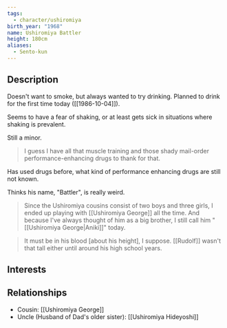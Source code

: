```yaml
---
tags:
  - character/ushiromiya
birth_year: "1968"
name: Ushiromiya Battler
height: 180cm
aliases:
  - Sento-kun
---
```

## Description

Doesn't want to smoke, but always wanted to try drinking. Planned to drink for the first time today ([[1986-10-04]]).

Seems to have a fear of shaking, or at least gets sick in situations where shaking is prevalent.

Still a minor.

> I guess I have all that muscle training and those shady mail-order performance-enhancing drugs to thank for that.

Has used drugs before, what kind of performance enhancing drugs are still not known.

Thinks his name, "Battler", is really weird.

> Since the Ushiromiya cousins consist of two boys and three girls, I ended up playing with [[Ushiromiya George]] all the time.
> And because I've always thought of him as a big brother, I still call him "[[Ushiromiya George|Aniki]]" today.

> It must be in his blood \[about his height\], I suppose. [[Rudolf]] wasn't that tall either until around his high school years.


## Interests

## Relationships
- Cousin: [[Ushiromiya George]]
- Uncle (Husband of Dad's older sister): [[Ushiromiya Hideyoshi]]
